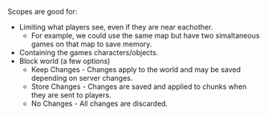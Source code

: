 Scopes are good for:
- Limiting what players see, even if they are near eachother.
    - For example, we could use the same map but have two simaltaneous games on that map to save memory.
- Containing the games characters/objects.
- Block world (a few options)
    - Keep Changes - Changes apply to the world and may be saved depending on server changes.
    - Store Changes - Changes are saved and applied to chunks when they are sent to players.
    - No Changes - All changes are discarded.